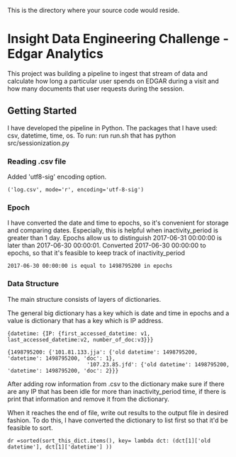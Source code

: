 This is the directory where your source code would reside.

# Insight Data Engineering Challenge - Edgar Analytics

This project was building a pipeline to ingest that stream of data and calculate how long a particular user spends on EDGAR during a visit and how many documents that user requests during the session.

## Getting Started 

I have developed the pipeline in Python. The packages that I have used: csv, datetime, time, os. 
To run: run run.sh that has python src/sessionization.py

### Reading .csv file

Added 'utf8-sig' encoding option. 
```
('log.csv', mode='r', encoding='utf-8-sig')
```

### Epoch

I have converted the date and time to epochs, so it's convenient for storage and comparing dates. Especially, this is helpful when 
inactivity_period is greater than 1 day. Epochs allow us to distinguish 2017-06-31 00:00:00 is later than 2017-06-30 00:00:01.
Converted 2017-06-30 00:00:00 to epochs, so that it's feasible to keep track of inactivity_period

```
2017-06-30 00:00:00 is equal to 1498795200 in epochs
```

### Data Structure 

The main structure consists of layers of dictionaries. 

The general big dictionary has a key which is date and time in epochs
                                          and a value is dictionary that has a key which is IP address.

```
{datetime: {IP: {first_accessed_datetime: v1, last_accessed_datetime:v2, number_of_doc:v3}}}
```


```
{1498795200: {'101.81.133.jja': {'old datetime': 1498795200, 'datetime': 1498795200, 'doc': 1}, 
                         '107.23.85.jfd': {'old datetime': 1498795200, 'datetime': 1498795200, 'doc': 2}}}
```


After adding row information from .csv to the dictionary make sure if there are any IP that has been idle for more than inactivity_period time, 
if there is print that information and remove it from the dictionary.

When it reaches the end of file, write out results to the output file in desired fashion. 
To do this, I have converted the dictionary to list first so that it'd be feasible to sort. 

```
dr =sorted(sort_this_dict.items(), key= lambda dct: (dct[1]['old datetime'], dct[1]['datetime'] ))
```
